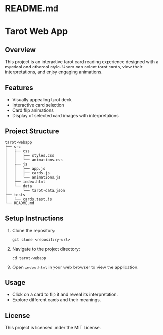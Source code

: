# README.md

# Tarot Web App

## Overview
This project is an interactive tarot card reading experience designed with a mystical and ethereal style. Users can select tarot cards, view their interpretations, and enjoy engaging animations.

## Features
- Visually appealing tarot deck
- Interactive card selection
- Card flip animations
- Display of selected card images with interpretations

## Project Structure
```
tarot-webapp
├── src
│   ├── css
│   │   ├── styles.css
│   │   └── animations.css
│   ├── js
│   │   ├── app.js
│   │   ├── cards.js
│   │   └── animations.js
│   ├── index.html
│   └── data
│       └── tarot-data.json
├── tests
│   └── cards.test.js
└── README.md
```

## Setup Instructions
1. Clone the repository:
   ```
   git clone <repository-url>
   ```
2. Navigate to the project directory:
   ```
   cd tarot-webapp
   ```
3. Open `index.html` in your web browser to view the application.

## Usage
- Click on a card to flip it and reveal its interpretation.
- Explore different cards and their meanings.

## License
This project is licensed under the MIT License.